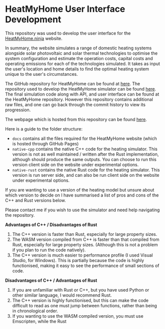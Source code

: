 # HeatMyHome User Interface Development
This repository was used to develop the user interface for the [HeatMyHome.ninja](https://heatmyhome.ninja) website.

In summary, the website simulates a range of domestic heating systems alongside solar photovoltaic and solar thermal technologies to optimise the system configuration and estimate the operation costs, capital costs and operating emissions for each of the technologies simulated. It takes as input the user's location and home details to find the optimal heating system unique to the user's circumstances.


The GitHub repository for HeatMyHome can be found at [here](https://github.com/heatmyhome-ninja/HeatMyHome-Website). The repository used to develop the HeatMyHome simulator can be found [here](https://github.com/Jackrekirby/HeatMyHome-Simulator-Dev). The final simulation code along with API, and user interface can be found at the HeatMyHome repository. However this repository contains additional raw files, and one can go back through the commit history to view its progression. 

The webpage which is hosted from this repository  can be found [here](https://jackrekirby.github.io/heat_ninja_ui/).

Here is a guide to the folder structure:

- `docs` contains all the files required for the HeatMyHome website (which is hosted through GitHub Pages)
- `native-cpp` contains the native C++ code for the heating simulator. This version is not as well maintained / written after the Rust implementation, although should produce the same outputs. You can choose to run this version client side on the website under experimental options.
- `native-rust` contains the native Rust code for the heating simulator. This version is run server side, and can also be run client side on the website under experimental options.

If you are wanting to use a version of the heating model but unsure about which version to decide on I have summarised a list of pros and cons of the C++ and Rust versions below.

Please contact me if you wish to use the simulator and need help navigating the repository.

**Advantages of C++ / Disadvantages of Rust**

1. The C++ version is faster than Rust, especially for large property sizes.
2. The WASM version compiled from C++ is faster than that compiled from Rust, especially for large property sizes. (Although this is not a problem if you plan to run the code natively).
3. The C++ version is much easier to performance profile (I used Visual Studio, for Windows). This is partially because the code is highly functionised, making it easy to see the performance of small sections of code.

**Disadvantages of C++ / Advantages of Rust**  

1. If you are unfamiliar with Rust or C++, but you have used Python or other similar language, I would recommend Rust.
2. The C++ version is highly functionised, but this can make the code difficult to read as one must jump between functions, rather than being in chronological order.
3. If you wanting to use the WASM compiled version, you must use Emscripten, while the Rust
